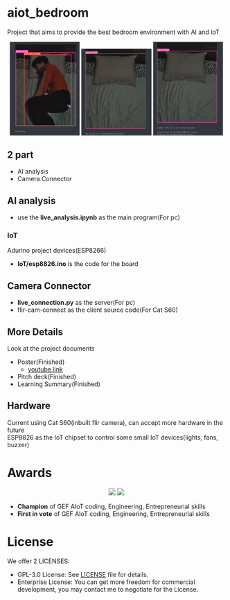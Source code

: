 # aiot_bedroom
Project that aims to provide the best bedroom environment with AI and IoT
<p float="left" align="middle">
<img width="32%" src="img/not_moving.png"/>
<img width="32%" src="img/not_moving_end.png"/>
<img width="32%" src="img/sleeping_and_lyingbed_end.png"/>
</p>

## 2 part 
- AI analysis
- Camera Connector
## AI analysis
- use the **live_analysis.ipynb** as the main program(For pc)
### IoT
Adurino project devices(ESP8266)
- **IoT/esp8826.ino** is the code for the board
## Camera Connector
- **live_connection.py** as the server(For pc)
- flir-cam-connect as the client source code(For Cat S60)

## More Details
Look at the project documents
- Poster(Finished)
    - [youtube link](https://youtu.be/l8e21IzSXhs)
- Pitch deck(Finished)
- Learning Summary(Finished)

## Hardware
Current using Cat S60(inbuilt flir camera), can accept more hardware in the future\
ESP8826 as the IoT chipset to control some small IoT devices(lights, fans, buzzer)

# Awards
<p float="left" align="middle">
<img width="50%" src="https://user-images.githubusercontent.com/75346987/224349819-0299458f-4f7e-4143-8ce3-11d59ca62608.jpg"/>
<img width="50%" src="https://user-images.githubusercontent.com/75346987/224350779-c88bb661-896e-452f-ae3e-d69c218e267a.jpg"/>

</p>

- **Champion** of GEF AIoT coding, Engineering, Entrepreneurial skills
- **First in vote** of GEF AIoT coding, Engineering, Entrepreneurial skills
# License
We offer 2 LICENSES:
- GPL-3.0 License: See [LICENSE](./LICENSE) file for details.
- Enterprise License: You can get more freedom for commercial development, you may contact me to negotiate for the License.
